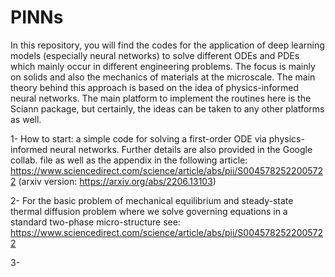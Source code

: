 # PINNs

In this repository, you will find the codes for the application of deep learning models (especially neural networks) to solve different ODEs and PDEs which mainly occur in different engineering problems. The focus is mainly on solids and also the mechanics of materials at the microscale. The main theory behind this approach is based on the idea of physics-informed neural networks. The main platform to implement the routines here is the Sciann package, but certainly, the ideas can be taken to any other platforms as well.

1- How to start: a simple code for solving a first-order ODE via physics-informed neural networks. 
Further details are also provided in the Google collab. file as well as the appendix in the following article:
https://www.sciencedirect.com/science/article/abs/pii/S0045782522005722 (arxiv version: https://arxiv.org/abs/2206.13103)

2- For the basic problem of mechanical equilibrium and steady-state thermal diffusion problem where we solve governing equations in a standard two-phase micro-structure see:
https://www.sciencedirect.com/science/article/abs/pii/S0045782522005722

3- 
